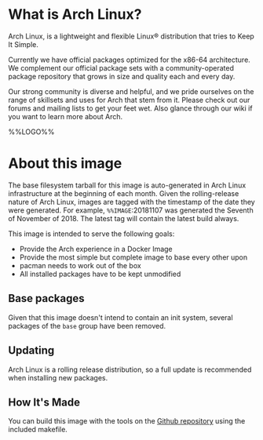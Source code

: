 # What is Arch Linux?

Arch Linux, is a lightweight and flexible Linux® distribution that tries to Keep It Simple.

Currently we have official packages optimized for the x86-64 architecture. We complement our official package sets with a community-operated package repository that grows in size and quality each and every day.

Our strong community is diverse and helpful, and we pride ourselves on the range of skillsets and uses for Arch that stem from it. Please check out our forums and mailing lists to get your feet wet. Also glance through our wiki if you want to learn more about Arch.

%%LOGO%%

# About this image

The base filesystem tarball for this image is auto-generated in Arch Linux infrastructure at the beginning of each month. Given the rolling-release nature of Arch Linux, images are tagged with the timestamp of the date they were generated. For example, `%%IMAGE`:20181107 was generated the Seventh of November of 2018. The latest tag will contain the latest build always.

This image is intended to serve the following goals:

* Provide the Arch experience in a Docker Image
* Provide the most simple but complete image to base every other upon
* pacman needs to work out of the box
* All installed packages have to be kept unmodified

## Base packages

Given that this image doesn't intend to contain an init system, several packages of the `base` group have been removed.

## Updating

Arch Linux is a rolling release distribution, so a full update is recommended when installing new packages.

## How It's Made

You can build this image with the tools on the [Github repository](%%GITHUB-REPO%%) using the included makefile.
